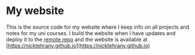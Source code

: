 # My website

This is the source code for my website where I keep info on all projects and notes for my uni courses.
I build the website when I have updates and deploy it to the [remote repo](https:github.com/nicktehrany/nicktehrany.github.io)
and the website is available at [https://nicktehrany.github.io](https://nicktehrany.github.io)